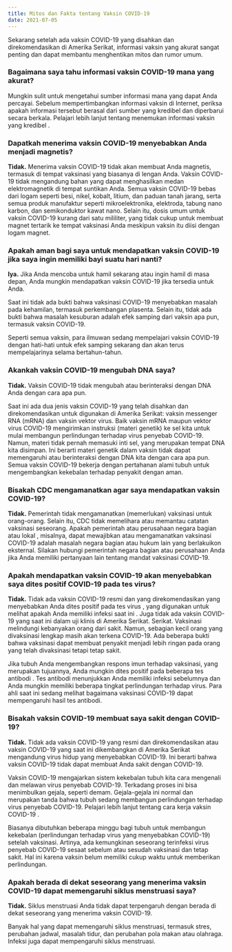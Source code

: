 ```yaml
---
title: Mitos dan Fakta tentang Vaksin COVID-19
date: 2021-07-05
---
```


Sekarang setelah ada vaksin COVID-19 yang disahkan dan direkomendasikan di Amerika Serikat, informasi vaksin yang akurat sangat penting dan dapat membantu menghentikan mitos dan rumor umum.

### Bagaimana saya tahu informasi vaksin COVID-19 mana yang akurat?

Mungkin sulit untuk mengetahui sumber informasi mana yang dapat Anda percayai. Sebelum mempertimbangkan informasi vaksin di Internet, periksa apakah informasi tersebut berasal dari sumber yang kredibel dan diperbarui secara berkala. Pelajari lebih lanjut tentang menemukan informasi vaksin yang kredibel .

### Dapatkah menerima vaksin COVID-19 menyebabkan Anda menjadi magnetis?

**Tidak.** Menerima vaksin COVID-19 tidak akan membuat Anda magnetis, termasuk di tempat vaksinasi yang biasanya di lengan Anda. Vaksin COVID-19 tidak mengandung bahan yang dapat menghasilkan medan elektromagnetik di tempat suntikan Anda. Semua vaksin COVID-19 bebas dari logam seperti besi, nikel, kobalt, litium, dan paduan tanah jarang, serta semua produk manufaktur seperti mikroelektronika, elektroda, tabung nano karbon, dan semikonduktor kawat nano. Selain itu, dosis umum untuk vaksin COVID-19 kurang dari satu mililiter, yang tidak cukup untuk membuat magnet tertarik ke tempat vaksinasi Anda meskipun vaksin itu diisi dengan logam magnet.

### Apakah aman bagi saya untuk mendapatkan vaksin COVID-19 jika saya ingin memiliki bayi suatu hari nanti?

**Iya.** Jika Anda mencoba untuk hamil sekarang atau ingin hamil di masa depan, Anda mungkin mendapatkan vaksin COVID-19 jika tersedia untuk Anda.

Saat ini tidak ada bukti bahwa vaksinasi COVID-19 menyebabkan masalah pada kehamilan, termasuk perkembangan plasenta. Selain itu, tidak ada bukti bahwa masalah kesuburan adalah efek samping dari vaksin apa pun, termasuk vaksin COVID-19.

Seperti semua vaksin, para ilmuwan sedang mempelajari vaksin COVID-19 dengan hati-hati untuk efek samping sekarang dan akan terus mempelajarinya selama bertahun-tahun.

### Akankah vaksin COVID-19 mengubah DNA saya?

**Tidak.** Vaksin COVID-19 tidak mengubah atau berinteraksi dengan DNA Anda dengan cara apa pun.

Saat ini ada dua jenis vaksin COVID-19 yang telah disahkan dan direkomendasikan untuk digunakan di Amerika Serikat: vaksin messenger RNA (mRNA) dan vaksin vektor virus. Baik vaksin mRNA maupun vektor virus COVID-19 mengirimkan instruksi (materi genetik) ke sel kita untuk mulai membangun perlindungan terhadap virus penyebab COVID-19. Namun, materi tidak pernah memasuki inti sel, yang merupakan tempat DNA kita disimpan. Ini berarti materi genetik dalam vaksin tidak dapat memengaruhi atau berinteraksi dengan DNA kita dengan cara apa pun. Semua vaksin COVID-19 bekerja dengan pertahanan alami tubuh untuk mengembangkan kekebalan terhadap penyakit dengan aman.

### Bisakah CDC mengamanatkan agar saya mendapatkan vaksin COVID-19?

**Tidak.** Pemerintah tidak mengamanatkan (memerlukan) vaksinasi untuk orang-orang. Selain itu, CDC tidak memelihara atau memantau catatan vaksinasi seseorang. Apakah pemerintah atau perusahaan negara bagian atau lokal , misalnya, dapat mewajibkan atau mengamanatkan vaksinasi COVID-19 adalah masalah negara bagian atau hukum lain yang berlakuikon eksternal. Silakan hubungi pemerintah negara bagian atau perusahaan Anda jika Anda memiliki pertanyaan lain tentang mandat vaksinasi COVID-19.

### Apakah mendapatkan vaksin COVID-19 akan menyebabkan saya dites positif COVID-19 pada tes virus?

**Tidak.** Tidak ada vaksin COVID-19 resmi dan yang direkomendasikan yang menyebabkan Anda dites positif pada tes virus , yang digunakan untuk melihat apakah Anda memiliki infeksi saat ini . Juga tidak ada vaksin COVID-19 yang saat ini dalam uji klinis di Amerika Serikat. Serikat. Vaksinasi melindungi kebanyakan orang dari sakit. Namun, sebagian kecil orang yang divaksinasi lengkap masih akan terkena COVID-19. Ada beberapa bukti bahwa vaksinasi dapat membuat penyakit menjadi lebih ringan pada orang yang telah divaksinasi tetapi tetap sakit.

Jika tubuh Anda mengembangkan respons imun terhadap vaksinasi, yang merupakan tujuannya, Anda mungkin dites positif pada beberapa tes antibodi . Tes antibodi menunjukkan Anda memiliki infeksi sebelumnya dan Anda mungkin memiliki beberapa tingkat perlindungan terhadap virus. Para ahli saat ini sedang melihat bagaimana vaksinasi COVID-19 dapat mempengaruhi hasil tes antibodi.

### Bisakah vaksin COVID-19 membuat saya sakit dengan COVID-19?

**Tidak.** Tidak ada vaksin COVID-19 yang resmi dan direkomendasikan atau vaksin COVID-19 yang saat ini dikembangkan di Amerika Serikat mengandung virus hidup yang menyebabkan COVID-19. Ini berarti bahwa vaksin COVID-19 tidak dapat membuat Anda sakit dengan COVID-19.

Vaksin COVID-19 mengajarkan sistem kekebalan tubuh kita cara mengenali dan melawan virus penyebab COVID-19. Terkadang proses ini bisa menimbulkan gejala, seperti demam. Gejala-gejala ini normal dan merupakan tanda bahwa tubuh sedang membangun perlindungan terhadap virus penyebab COVID-19. Pelajari lebih lanjut tentang cara kerja vaksin COVID-19 .

Biasanya dibutuhkan beberapa minggu bagi tubuh untuk membangun kekebalan (perlindungan terhadap virus yang menyebabkan COVID-19) setelah vaksinasi. Artinya, ada kemungkinan seseorang terinfeksi virus penyebab COVID-19 sesaat sebelum atau sesudah vaksinasi dan tetap sakit. Hal ini karena vaksin belum memiliki cukup waktu untuk memberikan perlindungan.

### Apakah berada di dekat seseorang yang menerima vaksin COVID-19 dapat memengaruhi siklus menstruasi saya?

**Tidak.** Siklus menstruasi Anda tidak dapat terpengaruh dengan berada di dekat seseorang yang menerima vaksin COVID-19.

Banyak hal yang dapat memengaruhi siklus menstruasi, termasuk stres, perubahan jadwal, masalah tidur, dan perubahan pola makan atau olahraga. Infeksi juga dapat mempengaruhi siklus menstruasi.
